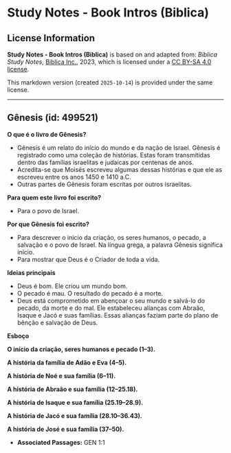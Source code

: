 # Study Notes - Book Intros (Biblica)

## License Information

**Study Notes - Book Intros (Biblica)** is based on and adapted from: _Biblica Study Notes_, [Biblica Inc.](https://www.biblica.com/), 2023, which is licensed under a [CC BY-SA 4.0 license](https://creativecommons.org/licenses/by-sa/4.0/legalcode.en).

This markdown version (created `2025-10-14`) is provided under the same license.



--------------------------------

## Gênesis (id: 499521)

**O que é o livro de Gênesis?**

* Gênesis é um relato do início do mundo e da nação de Israel. Gênesis é registrado como uma coleção de histórias. Estas foram transmitidas dentro das famílias israelitas e judaicas por centenas de anos.
* Acredita\-se que Moisés escreveu algumas dessas histórias e que ele as escreveu entre os anos 1450 e 1410 a.C.
* Outras partes de Gênesis foram escritas por outros israelitas.

**Para quem este livro foi escrito?**

* Para o povo de Israel.

**Por que Gênesis foi escrito?**

* Para descrever o início da criação, os seres humanos, o pecado, a salvação e o povo de Israel. Na língua grega, a palavra Gênesis significa início.
* Para mostrar que Deus é o Criador de toda a vida.

**Ideias principais**

* Deus é bom. Ele criou um mundo bom.
* O pecado é mau. O resultado do pecado é a morte.
* Deus está comprometido em abençoar o seu mundo e salvá\-lo do pecado, da morte e do mal. Ele estabeleceu alianças com Abraão, Isaque e Jacó e suas famílias. Essas alianças faziam parte do plano de bênção e salvação de Deus.

**Esboço**

**O início da criação, seres humanos e pecado (1–3\).**

**A história da família de Adão e Eva (4–5\).**

**A história de Noé e sua família (6–11\).**

**A história de Abraão e sua família (12–25\.18\).**

**A história de Isaque e sua família (25\.19–28\.9\).**

**A história de Jacó e sua família (28\.10–36\.43\).**

**A história de José e sua família (37–50\).**

* **Associated Passages:** GEN 1:1

